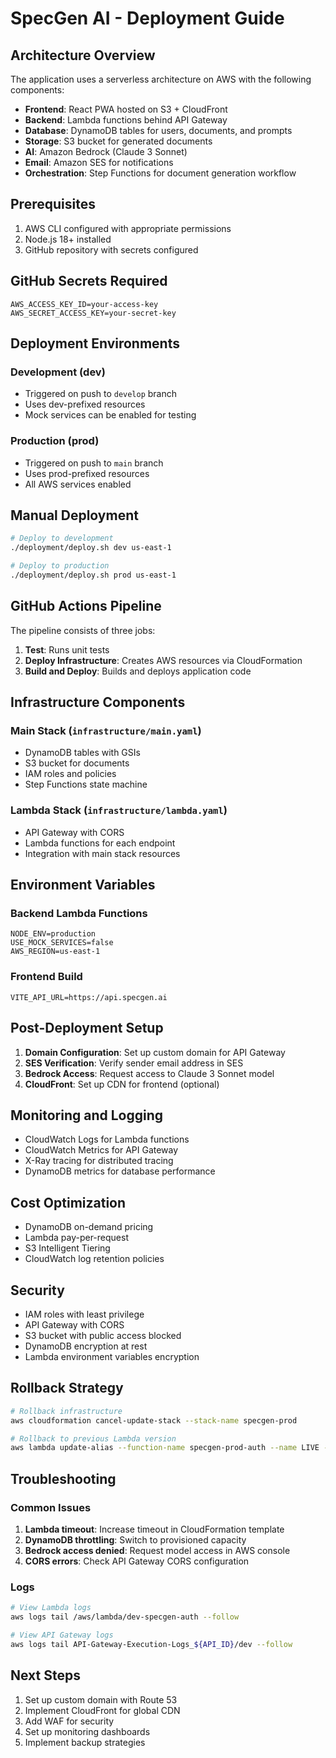 # SpecGen AI - Deployment Guide

## Architecture Overview

The application uses a serverless architecture on AWS with the following components:

- **Frontend**: React PWA hosted on S3 + CloudFront
- **Backend**: Lambda functions behind API Gateway
- **Database**: DynamoDB tables for users, documents, and prompts
- **Storage**: S3 bucket for generated documents
- **AI**: Amazon Bedrock (Claude 3 Sonnet)
- **Email**: Amazon SES for notifications
- **Orchestration**: Step Functions for document generation workflow

## Prerequisites

1. AWS CLI configured with appropriate permissions
2. Node.js 18+ installed
3. GitHub repository with secrets configured

## GitHub Secrets Required

```
AWS_ACCESS_KEY_ID=your-access-key
AWS_SECRET_ACCESS_KEY=your-secret-key
```

## Deployment Environments

### Development (dev)
- Triggered on push to `develop` branch
- Uses dev-prefixed resources
- Mock services can be enabled for testing

### Production (prod)
- Triggered on push to `main` branch
- Uses prod-prefixed resources
- All AWS services enabled

## Manual Deployment

```bash
# Deploy to development
./deployment/deploy.sh dev us-east-1

# Deploy to production
./deployment/deploy.sh prod us-east-1
```

## GitHub Actions Pipeline

The pipeline consists of three jobs:

1. **Test**: Runs unit tests
2. **Deploy Infrastructure**: Creates AWS resources via CloudFormation
3. **Build and Deploy**: Builds and deploys application code

## Infrastructure Components

### Main Stack (`infrastructure/main.yaml`)
- DynamoDB tables with GSIs
- S3 bucket for documents
- IAM roles and policies
- Step Functions state machine

### Lambda Stack (`infrastructure/lambda.yaml`)
- API Gateway with CORS
- Lambda functions for each endpoint
- Integration with main stack resources

## Environment Variables

### Backend Lambda Functions
```
NODE_ENV=production
USE_MOCK_SERVICES=false
AWS_REGION=us-east-1
```

### Frontend Build
```
VITE_API_URL=https://api.specgen.ai
```

## Post-Deployment Setup

1. **Domain Configuration**: Set up custom domain for API Gateway
2. **SES Verification**: Verify sender email address in SES
3. **Bedrock Access**: Request access to Claude 3 Sonnet model
4. **CloudFront**: Set up CDN for frontend (optional)

## Monitoring and Logging

- CloudWatch Logs for Lambda functions
- CloudWatch Metrics for API Gateway
- X-Ray tracing for distributed tracing
- DynamoDB metrics for database performance

## Cost Optimization

- DynamoDB on-demand pricing
- Lambda pay-per-request
- S3 Intelligent Tiering
- CloudWatch log retention policies

## Security

- IAM roles with least privilege
- API Gateway with CORS
- S3 bucket with public access blocked
- DynamoDB encryption at rest
- Lambda environment variables encryption

## Rollback Strategy

```bash
# Rollback infrastructure
aws cloudformation cancel-update-stack --stack-name specgen-prod

# Rollback to previous Lambda version
aws lambda update-alias --function-name specgen-prod-auth --name LIVE --function-version $PREVIOUS_VERSION
```

## Troubleshooting

### Common Issues

1. **Lambda timeout**: Increase timeout in CloudFormation template
2. **DynamoDB throttling**: Switch to provisioned capacity
3. **Bedrock access denied**: Request model access in AWS console
4. **CORS errors**: Check API Gateway CORS configuration

### Logs

```bash
# View Lambda logs
aws logs tail /aws/lambda/dev-specgen-auth --follow

# View API Gateway logs
aws logs tail API-Gateway-Execution-Logs_${API_ID}/dev --follow
```

## Next Steps

1. Set up custom domain with Route 53
2. Implement CloudFront for global CDN
3. Add WAF for security
4. Set up monitoring dashboards
5. Implement backup strategies